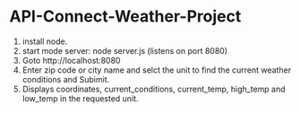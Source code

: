 # API-Connect-Weather-Project


1. install node. 
2. start mode server:  node server.js (listens on port 8080)
3. Goto http://localhost:8080
4. Enter zip code or city name and selct the unit to find the current weather conditions and Subimit.
5. Displays coordinates, current_conditions, current_temp, high_temp and low_temp in the requested unit.

